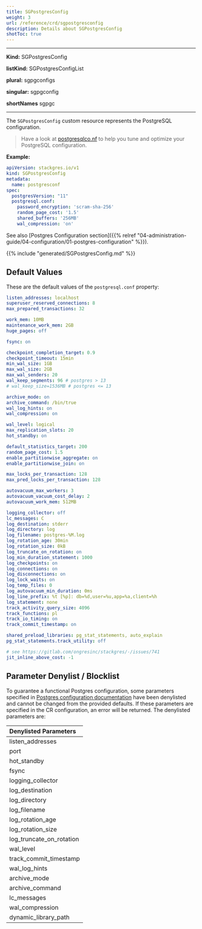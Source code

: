 ```yaml
---
title: SGPostgresConfig
weight: 3
url: /reference/crd/sgpostgresconfig
description: Details about SGPostgresConfig
shotToc: true
---
```


___

**Kind:** SGPostgresConfig

**listKind:** SGPostgresConfigList

**plural:** sgpgconfigs

**singular:** sgpgconfig

**shortNames** sgpgc
___

The `SGPostgresConfig` custom resource represents the PostgreSQL configuration.

> Have a look at [postgresqlco.nf](https://postgresqlco.nf) to help you tune and optimize your PostgreSQL configuration.

**Example:**

```yaml
apiVersion: stackgres.io/v1
kind: SGPostgresConfig
metadata:
  name: postgresconf
spec:
  postgresVersion: "11"
  postgresql.conf:
    password_encryption: 'scram-sha-256'
    random_page_cost: '1.5'
    shared_buffers: '256MB'
    wal_compression: 'on'
```

See also [Postgres Configuration section]({{%  relref "04-administration-guide/04-configuration/01-postgres-configuration" %}}).

{{% include "generated/SGPostgresConfig.md" %}}

## Default Values

These are the default values of the `postgresql.conf` property:

```yaml
listen_addresses: localhost
superuser_reserved_connections: 8
max_prepared_transactions: 32

work_mem: 10MB
maintenance_work_mem: 2GB
huge_pages: off

fsync: on

checkpoint_completion_target: 0.9
checkpoint_timeout: 15min
min_wal_size: 1GB
max_wal_size: 2GB
max_wal_senders: 20
wal_keep_segments: 96 # postgres > 13
# wal_keep_size=1536MB # postgres <= 13

archive_mode: on
archive_command: /bin/true
wal_log_hints: on
wal_compression: on

wal_level: logical
max_replication_slots: 20
hot_standby: on

default_statistics_target: 200
random_page_cost: 1.5
enable_partitionwise_aggregate: on
enable_partitionwise_join: on

max_locks_per_transaction: 128
max_pred_locks_per_transaction: 128

autovacuum_max_workers: 3
autovacuum_vacuum_cost_delay: 2
autovacuum_work_mem: 512MB

logging_collector: off
lc_messages: C
log_destination: stderr
log_directory: log
log_filename: postgres-%M.log
log_rotation_age: 30min
log_rotation_size: 0kB
log_truncate_on_rotation: on
log_min_duration_statement: 1000
log_checkpoints: on
log_connections: on
log_disconnections: on
log_lock_waits: on
log_temp_files: 0
log_autovacuum_min_duration: 0ms
log_line_prefix: %t [%p]: db=%d,user=%u,app=%a,client=%h 
log_statement: none
track_activity_query_size: 4096
track_functions: pl
track_io_timing: on
track_commit_timestamp: on

shared_preload_libraries: pg_stat_statements, auto_explain
pg_stat_statements.track_utility: off

# see https://gitlab.com/ongresinc/stackgres/-/issues/741
jit_inline_above_cost: -1
```

## Parameter Denylist / Blocklist

To guarantee a functional Postgres configuration, some parameters specified in [Postgres configuration documentation](https://www.postgresql.org/docs/latest/runtime-config.html) have been denylisted and cannot be changed from the provided defaults.
If these parameters are specified in the CR configuration, an error will be returned.
The denylisted parameters are:

| Denylisted Parameters    |
|:-------------------------|
| listen_addresses         |
| port                     |
| hot_standby              |
| fsync                    |
| logging_collector        |
| log_destination          |
| log_directory            |
| log_filename             |
| log_rotation_age         |
| log_rotation_size        |
| log_truncate_on_rotation |
| wal_level                |
| track_commit_timestamp   |
| wal_log_hints            |
| archive_mode             |
| archive_command          |
| lc_messages              |
| wal_compression          |
| dynamic_library_path     |
